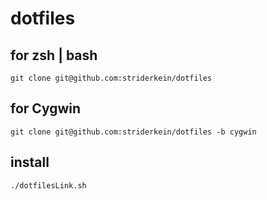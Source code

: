 # dotfiles

## for zsh | bash
```
git clone git@github.com:striderkein/dotfiles
```

## for Cygwin
```
git clone git@github.com:striderkein/dotfiles -b cygwin
```

## install
```
./dotfilesLink.sh
```

